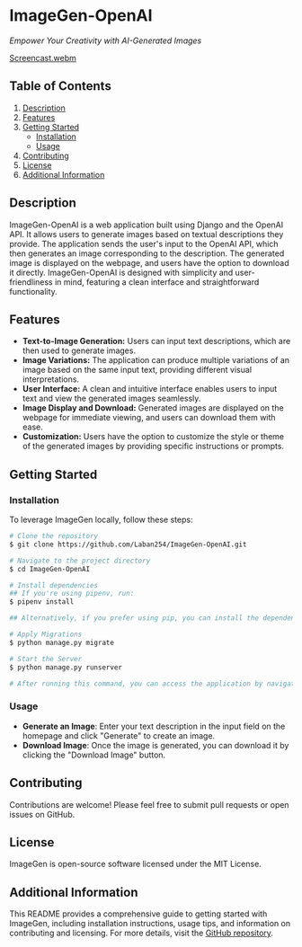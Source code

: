 
# ImageGen-OpenAI
*Empower Your Creativity with AI-Generated Images*

[Screencast.webm](https://github.com/Laban254/ImageGen-OpenAI/assets/64686919/dbcae23c-48aa-47f4-bf25-6f2253de1b4a)

## Table of Contents
1. [Description](#description)
2. [Features](#features)
3. [Getting Started](#getting-started)
    - [Installation](#installation)
    - [Usage](#usage)
4. [Contributing](#contributing)
5. [License](#license)
6. [Additional Information](#additional-information)

## Description
ImageGen-OpenAI is a web application built using Django and the OpenAI API. It allows users to generate images based on textual descriptions they provide. The application sends the user's input to the OpenAI API, which then generates an image corresponding to the description. The generated image is displayed on the webpage, and users have the option to download it directly. ImageGen-OpenAI is designed with simplicity and user-friendliness in mind, featuring a clean interface and straightforward functionality.

## Features
- **Text-to-Image Generation:** Users can input text descriptions, which are then used to generate images.
- **Image Variations:** The application can produce multiple variations of an image based on the same input text, providing different visual interpretations.
- **User Interface:** A clean and intuitive interface enables users to input text and view the generated images seamlessly.
- **Image Display and Download:** Generated images are displayed on the webpage for immediate viewing, and users can download them with ease.
- **Customization:** Users have the option to customize the style or theme of the generated images by providing specific instructions or prompts.

## Getting Started

### Installation

To leverage ImageGen locally, follow these steps:

```bash
# Clone the repository
$ git clone https://github.com/Laban254/ImageGen-OpenAI.git

# Navigate to the project directory
$ cd ImageGen-OpenAI

# Install dependencies
## If you're using pipenv, run:
$ pipenv install

## Alternatively, if you prefer using pip, you can install the dependencies listed in the `Pipfile` manually

# Apply Migrations
$ python manage.py migrate

# Start the Server
$ python manage.py runserver

# After running this command, you can access the application by navigating to `http://localhost:8000` in your web browser
```

### Usage

- **Generate an Image**: Enter your text description in the input field on the homepage and click "Generate" to create an image.
- **Download Image**: Once the image is generated, you can download it by clicking the "Download Image" button.

## Contributing

Contributions are welcome! Please feel free to submit pull requests or open issues on GitHub.

## License

ImageGen is open-source software licensed under the MIT License.

## Additional Information

This README provides a comprehensive guide to getting started with ImageGen, including installation instructions, usage tips, and information on contributing and licensing. For more details, visit the [GitHub repository](https://github.com/Laban254/ImageGen-OpenAI).



